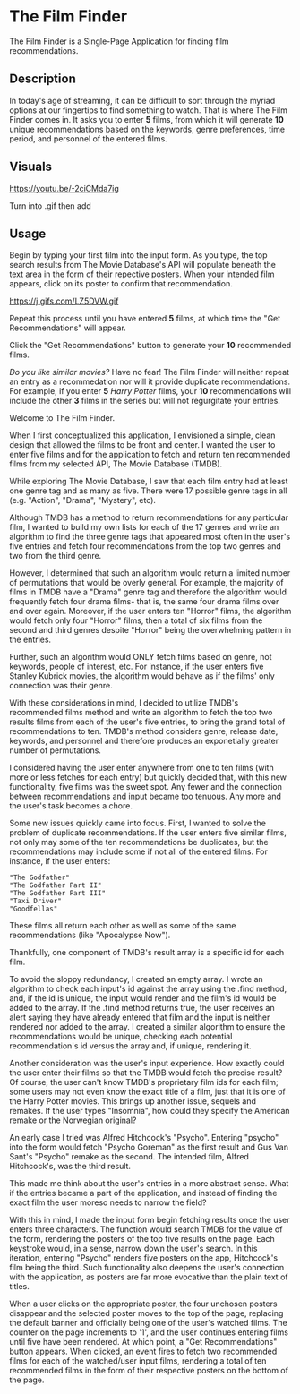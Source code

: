 # The Film Finder

The Film Finder is a Single-Page Application for finding film recommendations.

## Description

In today's age of streaming, it can be difficult to sort through the myriad options at our fingertips to find something to watch. That is where The Film Finder comes in. It asks you to enter **5** films, from which it will generate **10** unique recommendations based on the keywords, genre preferences, time period, and personnel of the entered films.


## Visuals

https://youtu.be/-2ciCMda7ig

Turn into .gif then add

## Usage

Begin by typing your first film into the input form. As you type, the top search results from The Movie Database's API will populate beneath the text area in the form of their repective posters. When your intended film appears, click on its poster to confirm that recommendation.

https://j.gifs.com/LZ5DVW.gif 

Repeat this process until you have entered **5** films, at which time the "Get Recommendations" will appear.

Click the "Get Recommendations" button to generate your **10** recommended films.

*Do you like similar movies?* Have no fear! The Film Finder will neither repeat an entry as a recommedation nor will it provide duplicate recommendations. For example, if you enter **5** *Harry Potter* films, your **10** recommendations will include the other **3** films in the series but will not regurgitate your entries. 

































Welcome to The Film Finder.

When I first conceptualized this application, I envisioned a simple, clean design that allowed the films
to be front and center. I wanted the user to enter five films and for the application to fetch and return
ten recommended films from my selected API, The Movie Database (TMDB).

While exploring The Movie Database, I saw that each film entry had at least one genre tag and as many 
as five. There were 17 possible genre tags in all (e.g. "Action", "Drama", "Mystery", etc).

Although TMDB has a method to return recommendations for any particular film, I wanted to build my own
lists for each of the 17 genres and write an algorithm to find the three genre tags that appeared most often 
in the user's five entries and fetch four recommendations from the top two genres and two from the third 
genre.

However, I determined that such an algorithm would return a limited number of permutations that
would be overly general. For example, the majority of films in TMDB have a "Drama" genre tag and therefore the
algorithm would frequently fetch four drama films- that is, the same four drama films over and over again.
Moreover, if the user enters ten "Horror" films, the algorithm would fetch only four "Horror" films, then
a total of six films from the second and third genres despite "Horror" being the overwhelming pattern
in the entries.

Further, such an algorithm would ONLY fetch films based on genre, not keywords, people of interest, etc.
For instance, if the user enters five Stanley Kubrick movies, the algorithm would behave as if the 
films' only connection was their genre.

With these considerations in mind, I decided to utilize TMDB's recommended films method and write an
algorithm to fetch the top two results films from each of the user's five entries, to bring the grand 
total of recommendations to ten. TMDB's method considers genre, release date, keywords, and personnel 
and therefore produces an exponetially greater number of permutations.

I considered having the user enter anywhere from one to ten films (with more or less fetches for each
entry) but quickly decided that, with this new functionality, five films was the sweet spot. Any fewer 
and the connection between recommendations and input became too tenuous. Any more and the user's task
becomes a chore.

Some new issues quickly came into focus. First,  I wanted to solve the problem of duplicate recommendations.
If the user enters five similar films, not only may some of the ten recommendations be duplicates, but the 
recommendations may include some if not all of the entered films. For instance, if the user enters:

	"The Godfather"
	"The Godfather Part II"
	"The Godfather Part III"
	"Taxi Driver"
	"Goodfellas"

These films all return each other as well as some of the same recommendations (like "Apocalypse Now").

Thankfully, one component of TMDB's result array is a specific id for each film.

To avoid the sloppy redundancy, I created an empty array. I wrote an algorithm to check each input's id
against the array using the .find method, and, if the id is unique, the input would render and the film's 
id would be added to the array. If the .find method returns true, the user receives an alert saying 
they have already entered that film and the input is neither rendered nor added to the array. I created
a similar algorithm to ensure the recommendations would be unique, checking each potential recommendation's
id versus the array and, if unique, rendering it. 

Another consideration was the user's input experience. How exactly could the user enter their films so 
that the TMDB would fetch the precise result? Of course, the user can't know TMDB's proprietary film ids
for each film; some users may not even know the exact title of a film, just that it is one of the Harry 
Potter movies. This brings up another issue, sequels and remakes. If the user types "Insomnia", how 
could they specify the American remake or the Norwegian original?

An early case I tried was Alfred Hitchcock's "Psycho". Entering "psycho" into the form would fetch "Psycho
Goreman" as the first result and Gus Van Sant's "Psycho" remake as the second. The intended film,
Alfred Hitchcock's, was the third result.

This made me think about the user's entries in a more abstract sense. What if the entries became a part 
of the application, and instead of finding the exact film the user moreso needs to narrow the 
field?

With this in mind, I made the input form begin fetching results once the user enters three characters. 
The function would search TMDB for the value of the form, rendering the posters of the top five results on 
the page. Each keystroke would, in a sense, narrow down the user's search. In this iteration, entering 
"Psycho" renders five posters on the app, Hitchcock's film being the third. Such functionality also 
deepens the user's connection with the application, as posters are far more evocative than 
the plain text of titles.

When a user clicks on the appropriate poster, the four unchosen posters disappear and the selected poster
moves to the top of the page, replacing the default banner and officially being one of the user's watched 
films. The counter on the page increments to '1', and the user continues entering films until five have
been rendered. At which point, a "Get Recommendations" button appears. When clicked, an event fires 
to fetch two recommended films for each of the watched/user input films, rendering a total of ten 
recommended films in the form of their respective posters on the bottom of the page.
